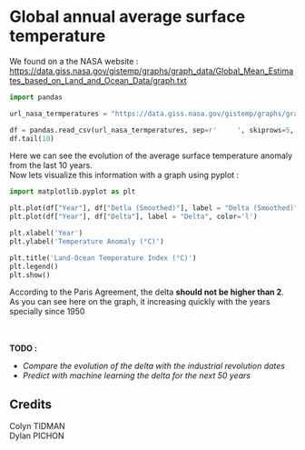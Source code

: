 # Global annual average surface temperature

We found on a the NASA website : https://data.giss.nasa.gov/gistemp/graphs/graph_data/Global_Mean_Estimates_based_on_Land_and_Ocean_Data/graph.txt

```python
import pandas

url_nasa_termperatures = "https://data.giss.nasa.gov/gistemp/graphs/graph_data/Global_Mean_Estimates_based_on_Land_and_Ocean_Data/graph.txt"

df = pandas.read_csv(url_nasa_termperatures, sep=r'     ', skiprows=5, names=["Year", "Delta", "Detla (Smoothed)"], engine="python")
df.tail(10)
```

Here we can see the evolution of the average surface temperature anomaly from the last 10 years. <br>
Now lets visualize this information with a graph using pyplot :

```python
import matplotlib.pyplot as plt

plt.plot(df["Year"], df["Detla (Smoothed)"], label = "Delta (Smoothed)", color='red')
plt.plot(df["Year"], df["Delta"], label = "Delta", color='l')

plt.xlabel('Year')
plt.ylabel('Temperature Anomaly (°C)')

plt.title('Land-Ocean Temperature Index (°C)')
plt.legend()
plt.show()
```

According to the Paris Agreement, the delta **should not be higher than 2**. As you can see here on the graph, it increasing quickly with the years specially since 1950

<br><br> **TODO :**
- *Compare the evolution of the delta with the industrial revolution dates*
- *Predict with machine learning the delta for the next 50 years*

## Credits
Colyn TIDMAN<br>
Dylan PICHON